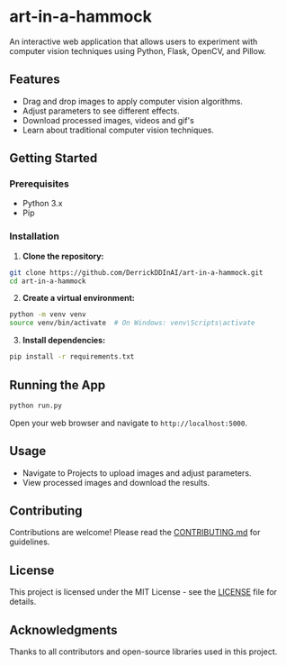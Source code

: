 # art-in-a-hammock

An interactive web application that allows users to experiment with computer vision techniques using Python, Flask, OpenCV, and Pillow.

## Features

- Drag and drop images to apply computer vision algorithms.
- Adjust parameters to see different effects.
- Download processed images, videos and gif's
- Learn about traditional computer vision techniques.

## Getting Started

### Prerequisites

- Python 3.x
- Pip

### Installation

1. **Clone the repository:**

```bash
git clone https://github.com/DerrickDDInAI/art-in-a-hammock.git
cd art-in-a-hammock
```

2. **Create a virtual environment:**

```bash
python -m venv venv
source venv/bin/activate  # On Windows: venv\Scripts\activate
```

3. **Install dependencies:**

```bash
pip install -r requirements.txt
```

## Running the App

```bash
python run.py
```

Open your web browser and navigate to `http://localhost:5000`.

## Usage

- Navigate to Projects to upload images and adjust parameters.
- View processed images and download the results.

## Contributing

Contributions are welcome! Please read the [CONTRIBUTING.md](CONTRIBUTING.md) for guidelines.

## License

This project is licensed under the MIT License - see the [LICENSE](LICENSE) file for details.

## Acknowledgments

Thanks to all contributors and open-source libraries used in this project.
